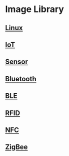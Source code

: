 # Image Library

## [Linux](linux/README.md)

## [IoT](iot/README.md)
## [Sensor](sensor/README.md)

## [Bluetooth ](bluetooth/README.md)
## [BLE](ble/README.md)

## [RFID](rfid/README.md)
## [NFC](nfc/README.md)
## [ZigBee](zigbee/README.md)

